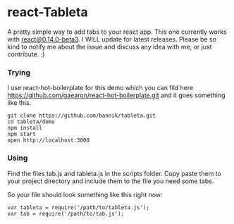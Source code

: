 react-Tableta
=====================

A pretty simple way to add tabs to your react app. This one currently works with react@0.14.0-beta3. I WILL update for latest releases. Please be so kind to notify me about the issue and discuss any idea with me, or just contribute. :)

### Trying

I use react-hot-boilerplate for this demo which you can fild here https://github.com/gaearon/react-hot-boilerplate.git and it goes something like this.

```
git clone https://github.com/bannik/tableta.git
cd tableta/demo
npm install
npm start
open http://localhost:3000
```


### Using

Find the files tab.js and tableta.js in the scripts folder. Copy paste them to your project directory and include them to the file you need some tabs.

So your file should look something like this right now:

```
var tableta = require('/path/to/tableta.js');
var tab = require('/path/to/tab.js');
